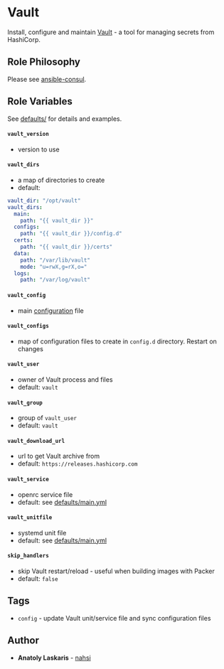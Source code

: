 # Vault

Install, configure and maintain [Vault](https://www.vaultproject.io) - a tool
for managing secrets from HashiCorp.

## Role Philosophy

Please see
[ansible-consul](https://github.com/nahsi/ansible-consul#role-philosophy).

## Role Variables

See [defaults/](defaults/) for details and examples.

#### `vault_version`

- version to use

#### `vault_dirs`

- a map of directories to create
- default:

```yaml
vault_dir: "/opt/vault"
vault_dirs:
  main:
    path: "{{ vault_dir }}"
  configs:
    path: "{{ vault_dir }}/config.d"
  certs:
    path: "{{ vault_dir }}/certs"
  data:
    path: "/var/lib/vault"
    mode: "u=rwX,g=rX,o="
  logs:
    path: "/var/log/vault"
```

#### `vault_config`

- main [configuration](https://www.vaultproject.io/docs/configuration) file

#### `vault_configs`

- map of configuration files to create in `config.d` directory. Restart on
  changes

#### `vault_user`

- owner of Vault process and files
- default: `vault`

#### `vault_group`

- group of `vault_user`
- default: `vault`

#### `vault_download_url`

- url to get Vault archive from
- default: `https://releases.hashicorp.com`

#### `vault_service`

- openrc service file
- default: see [defaults/main.yml](defaults/main.yml)

#### `vault_unitfile`

- systemd unit file
- default: see [defaults/main.yml](defaults/main.yml)

#### `skip_handlers`

- skip Vault restart/reload - useful when building images with Packer
- default: `false`

## Tags

- `config` - update Vault unit/service file and sync configuration files

## Author

- **Anatoly Laskaris** - [nahsi](https://github.com/nahsi)
